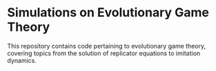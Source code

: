 # Simulations on Evolutionary Game Theory

This repository contains code pertaining to evolutionary game theory, covering topics from the solution of replicator equations to imitation dynamics.
